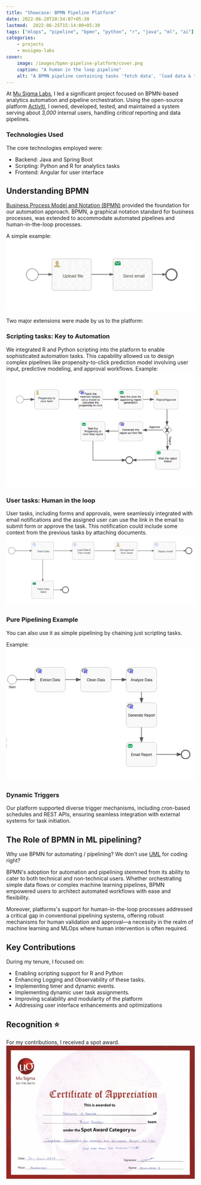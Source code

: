 ```yaml
---
title: "Showcase: BPMN Pipeline Platform"
date: 2022-06-20T20:54:07+05:30
lastmod:  2022-06-25T15:14:00+05:30
tags: ["mlops", "pipeline", "bpmn", "python", "r", "java", "ml", "ai"]
categories:
    - projects
    - musigma-labs
cover:
    image: /images/bpmn-pipeline-platform/cover.png
    caption: "A human in the loop pipeline"
    alt: "A BPMN pipeline containing tasks 'fetch data', 'load data & train model', 'approval from owner', 'deploy model' and 'email on failure to fetch data'. All script tasks are python"
---
```

At [Mu Sigma Labs](https://www.mu-sigma.com/labs), I led a significant project focused on BPMN-based analytics automation and pipeline orchestration. Using the open-source platform [Activiti](https://www.activiti.org/), I owned, developed, tested, and maintained a system serving about _3,000_ internal users, handling _critical_ reporting and data pipelines.

 
### Technologies Used
The core technologies employed were:

- Backend: Java and Spring Boot
- Scripting: Python and R for analytics tasks
- Frontend: Angular for user interface


## Understanding BPMN
[Business Process Model and Notation (BPMN)]((https://en.wikipedia.org/wiki/Business_Process_Model_and_Notation)) provided the foundation for our automation approach. BPMN, a graphical notation standard for business processes, was extended to accommodate automated pipelines and human-in-the-loop processes.

A simple example:
![flow that takes input file and mails](/images/bpmn-pipeline-platform/simple-example.png)

Two major extensions were made by us to the platform:

### Scripting tasks: Key to Automation
We integrated R and Python scripting into the platform to enable sophisticated automation tasks. This capability allowed us to design complex pipelines like propensity-to-click prediction model involving user input, predictive modeling, and approval workflows. Example:
![A propensity to click prediction flow](/images/bpmn-pipeline-platform/flow-example-1.png)


### User tasks: Human in the loop
User tasks, including forms and approvals, were seamlessly integrated with email notifications and the assigned user can use the link in the email to submit form or approve the task. This notification could include some context from the previous tasks by attaching documents. 
![A human in the loop pipeline](/images/bpmn-pipeline-platform/cover.png)

### Pure Pipelining Example
You can also use it as simple pipelining by chaining just scripting tasks.

Example: 
![A scraping pipeline with just scripting and email tasks](/images/bpmn-pipeline-platform/pipeline-example.png)

### Dynamic Triggers
Our platform supported diverse trigger mechanisms, including cron-based schedules and REST APIs, ensuring seamless integration with external systems for task initiation.

## The Role of BPMN in ML pipelining?
Why use BPMN for automating / pipelining? We don't use [UML](https://en.wikipedia.org/wiki/Unified_Modeling_Language) for coding right?

BPMN's adoption for automation and pipelining stemmed from its ability to cater to both technical and non-technical users. Whether orchestrating simple data flows or complex machine learning pipelines, BPMN empowered users to architect automated workflows with ease and flexibility.

Moreover, platforms's support for human-in-the-loop processes addressed a critical gap in conventional pipelining systems, offering robust mechanisms for human validation and approval—a necessity in the realm of machine learning and MLOps where human intervention is often required.

## Key Contributions
During my tenure, I focused on:
- Enabling scripting support for R and Python
- Enhancing Logging and Observability of these tasks. 
- Implementing timer and dynamic events. 
- Implementing dynamic user task assignments.
- Improving scalability and modularity of the platform
- Addressing user interface enhancements and optimizations

## Recognition ⭐️
For my contributions, I received a spot award.
![spot award](/images/bpmn-pipeline-platform/spot_award_2.png) 



